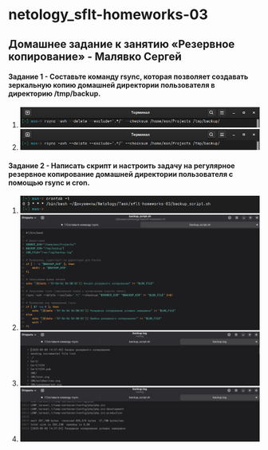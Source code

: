 # netology_sflt-homeworks-03
## Домашнее задание к занятию «Резервное копирование» - Малявко Сергей

#### Задание 1 - Составьте команду rsync, которая позволяет создавать зеркальную копию домашней директории пользователя в директорию /tmp/backup.

1) ![Скриншот команды в консоли рис. 1](https://github.com/SERMSN/netology/blob/main/rsync-1-1.png)
2) ![Скриншот результата выполнения рис. 2](https://github.com/SERMSN/netology/blob/main/rsync-1-1.png)


#### Задание 2 - Написать скрипт и настроить задачу на регулярное резервное копирование домашней директории пользователя с помощью rsync и cron.
1) ![Скриншот файла crontab рис. 3](https://github.com/SERMSN/netology/blob/main/rsync-2-1.png)
2) ![Скриншот скрипта bash выполнения копирования рис. 4](https://github.com/SERMSN/netology/blob/main/rsync-2-2.png)
3) ![Скриншот лога выполнения скрипта через крон рис. 5](https://github.com/SERMSN/netology/blob/main/rsync-2-3.png)
3) ![Скриншот лога выполнения скрипта через крон конец с результатом рис. 6](https://github.com/SERMSN/netology/blob/main/rsync-2-4.png)

